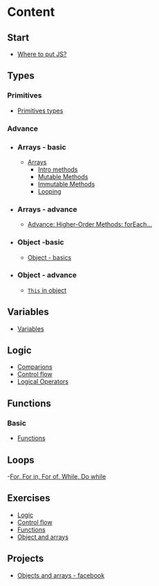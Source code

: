 # Content 
## Start
- [Where to put JS?](https://github.com/Chomikens/ZTM-JS/blob/0-WhereToPutJS/Where-to-put-JS/index.html)

##  Types 
### Primitives
- [Primitives types](https://github.com/Chomikens/ZTM-JS/blob/1-types/types/types.md)

### Advance
- ###  Arrays - basic 
    - [Arrays](https://github.com/Chomikens/ZTM-JS/blob/7-arrays/arrays/arrays.md)
        - [Intro methods](https://github.com/Chomikens/ZTM-JS/blob/7-arrays/arrays/arraysMethodsIntro.md)
        - [Mutable Methods](https://github.com/Chomikens/ZTM-JS/blob/7-arrays/arrays/arraysMethodsMutable.md)
        - [Immutable Methods](https://github.com/Chomikens/ZTM-JS/blob/7-arrays/arrays/arraysMethodsUnmutable.md)
        - [Looping](https://github.com/Chomikens/ZTM-JS/blob/9-loops/loops.md)
- ### Arrays - advance   
    - [Advance: Higher-Order Methods: forEach...](https://github.com/Chomikens/ZTM-JS/blob/7-arrays/arrays/arraysHigherOrderFunction.md)
- ###  Object -basic 
    - [Object - basics](https://github.com/Chomikens/ZTM-JS/blob/8-objects/objects/objects.md)
- ### Object - advance   
    - [`This` in object](https://github.com/Chomikens/ZTM-JS/blob/8-objects/objects/this.md)

## Variables
- [Variables](https://github.com/Chomikens/ZTM-JS/blob/3-variables/variables/variables.md)

## Logic
- [Comparions](https://github.com/Chomikens/ZTM-JS/blob/2-compations/comparions/comparions.md)
- [Control flow ](https://github.com/Chomikens/ZTM-JS/tree/4-controlFlow/control-flow)
- [Logical Operators](https://github.com/Chomikens/ZTM-JS/blob/5-logicalOperators/logical-operators.md)

## Functions 

### Basic
- [Functions](https://github.com/Chomikens/ZTM-JS/blob/6-function/fuction/function.md)

## Loops 
 -[For, For in, For of, While, Do while](https://github.com/Chomikens/ZTM-JS/blob/9-loops/loops.md) 


## Exercises 
- [Logic](https://github.com/Chomikens/ZTM-JS/blob/2a-exerci/exercise-first/app-solutions.js)
- [Control flow](https://github.com/Chomikens/ZTM-JS/blob/4a-exercise/exercises/app.js)
- [Functions](https://github.com/Chomikens/ZTM-JS/blob/6a-exercise/exercise/app.js)
- [Object and arrays](https://github.com/Chomikens/ZTM-JS/blob/8a-exercises/exercise/app.js)

## Projects 
- [Objects and arrays - facebook](https://github.com/Chomikens/ZTM-JS/tree/8b-project/project)
